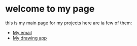 # welcome to my page
this is my main page for my projects here are ia few of them:
- [My email](https://github.com/austinHeisleyCook/repo/blob/master/email_client.py)
- [My drawing app](https://github.com/austinHeisleyCook/repo/blob/master/drawme.py)
  
